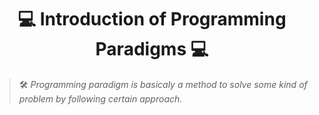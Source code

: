 # <h1 align="center"> 💻 Introduction of Programming Paradigms 💻 </h1>

> 🛠️ _Programming paradigm is basicaly a method to solve some kind of problem by following certain approach._
